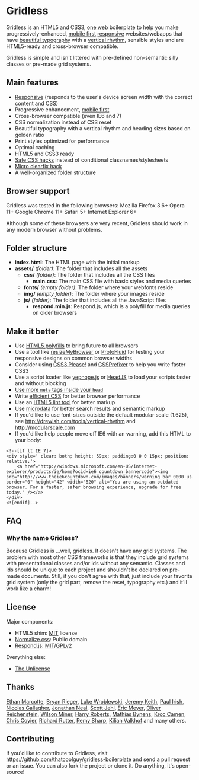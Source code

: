 Gridless
========

Gridless is an HTML5 and CSS3, [one web](http://adactio.com/journal/1716/) boilerplate to help you make progressively-enhanced, [mobile first](http://www.lukew.com/ff/entry.asp?933) [responsive](http://www.alistapart.com/articles/responsive-web-design) websites/webapps that have [beautiful typography](http://www.informationarchitects.jp/en/100e2r/) with a [vertical rhythm](http://24ways.org/2006/compose-to-a-vertical-rhythm), sensible styles and are HTML5-ready and cross-browser compatible.

Gridless is simple and isn't littered with pre-defined non-semantic silly classes or pre-made grid systems.

Main features
-------------

- [Responsive](http://www.alistapart.com/articles/responsive-web-design) (responds to the user's device screen width with the correct content and CSS)
- Progressive enhancement, [mobile first](http://www.lukew.com/ff/entry.asp?933)
- Cross-browser compatible (even IE6 and 7)
- CSS normalization instead of CSS reset
- Beautiful typography with a vertical rhythm and heading sizes based on golden ratio
- Print styles optimized for performance
- Optimal caching
- HTML5 and CSS3 ready
- [Safe CSS hacks](http://mathiasbynens.be/notes/safe-css-hacks) instead of conditional classnames/stylesheets
- [Micro clearfix hack](http://nicolasgallagher.com/micro-clearfix-hack/)
- A well-organized folder structure


Browser support
---------------

Gridless was tested in the following browsers:
Mozilla Firefox 3.6+
Opera 11+
Google Chrome 11+
Safari 5+
Internet Explorer 6+

Although some of these browsers are very recent, Gridless should work in any modern browser without problems.

Folder structure
----------------

- **index.html**: The HTML page with the initial markup
- **assets/** *(folder)*: The folder that includes all the assets
	- **css/** *(folder)*: The folder that includes all the CSS files
		- **main.css**: The main CSS file with basic styles and media queries
	- **fonts/** *(empty folder)*: The folder where your webfonts reside
	- **img/** *(empty folder)*: The folder where your images reside
	- **js/** *(folder)*: The folder that includes all the JavaScript files
		- **respond.min.js**: Respond.js, which is a polyfill for media queries on older browsers

Make it better
--------------

- Use [HTML5 polyfills](http://github.com/Modernizr/Modernizr/wiki/HTML5-Cross-browser-Polyfills) to bring future to all browsers
- Use a tool like [resizeMyBrowser](http://resizemybrowser.com/) or [ProtoFluid](http://protofluid.com/) for testing your responsive designs on common browser widths
- Consider using [CSS3 Please!](http://css3please.com/) and [CSSPrefixer](http://cssprefixer.appspot.com/) to help you write faster CSS3
- Use a script loader like [yepnope.js](http://yepnopejs.com/) or [HeadJS](http://headjs.com/) to load your scripts faster and without blocking
- [Use more `meta` tags inside your `head`](http://gist.github.com/581868)
- Write [efficient CSS](http://css-tricks.com/efficiently-rendering-css/) for better browser performance
- Use an [HTML5 lint tool](http://lint.brihten.com/) for better markup
- Use [microdata](http://www.whatwg.org/specs/web-apps/current-work/multipage/links.html#microdata) for better search results and semantic markup
- If you'd like to use font-sizes outside the default modular scale (1.625), see http://drewish.com/tools/vertical-rhythm and http://modularscale.com
- If you'd like help people move off IE6 with an warning, add this HTML to your body:  
```
<!--[if lt IE 7]>
<div style=' clear: both; height: 59px; padding:0 0 0 15px; position: relative;'>
	<a href="http://windows.microsoft.com/en-US/internet-explorer/products/ie/home?ocid=ie6_countdown_bannercode"><img src="http://www.theie6countdown.com/images/banners/warning_bar_0000_us.jpg" border="0" height="42" width="820" alt="You are using an outdated browser. For a faster, safer browsing experience, upgrade for free today." /></a>
</div>
<![endif]-->
```

FAQ
---

### Why the name **Gridless**? ###
Because Gridless is ...well, gridless. It doesn't have any grid systems. The problem with most other CSS frameworks is that they include grid systems with presentational classes and/or ids without any semantic. Classes and ids should be unique to each project and shouldn't be declared on pre-made documents.
Still, if you don't agree with that, just include your favorite grid system (only the grid part, remove the reset, typography etc.) and it'll work like a charm!

License
-------

Major components:

- HTML5 shim: [MIT](http://www.opensource.org/licenses/mit-license.php) license
- [Normalize.css](http://necolas.github.com/normalize.css/): Public domain
- [Respond.js](https://github.com/scottjehl/Respond): [MIT](http://www.opensource.org/licenses/mit-license.php)/[GPLv2](http://www.gnu.org/licenses/gpl-2.0.html)

Everything else:

- [The Unlicense](http://unlicense.org/)

Thanks
------

[Ethan Marcotte](http://ethanmarcotte.com/), [Bryan Rieger](http://yiibu.com/), [Luke Wroblewski](http://www.lukew.com/), [Jeremy Keith](http://adactio.com/), [Paul Irish](http://paulirish.com/), [Nicolas Gallagher](http://nicolasgallagher.com/), [Jonathan Neal](https://github.com/jonathantneal/), [Scott Jehl](http://www.scottjehl.com/), [Eric Meyer](http://meyerweb.com), [Oliver Reichenstein](http://www.informationarchitects.jp/), [Wilson Miner](http://www.wilsonminer.com/), [Harry Roberts](http://csswizardry.com/), [Mathias Bynens](http://mathiasbynens.be), [Kroc Camen](http://camendesign.com/), [Chris Coyier](http://css-tricks.com/), [Richard Rutter](http://clagnut.com/), [Remy Sharp](http://remysharp.com/), [Kilian Valkhof](kilianvalkhof.com) and many others.

Contributing
------------

If you'd like to contribute to Gridless, visit https://github.com/thatcoolguy/gridless-boilerplate and send a pull request or an issue. You can also fork the project or clone it. Do anything, it's open-source!